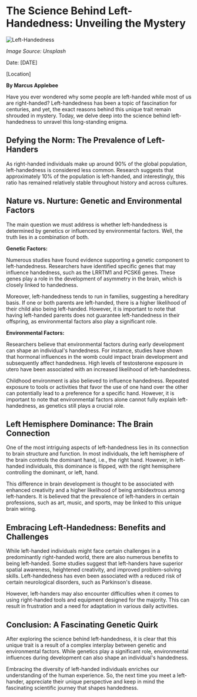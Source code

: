 # The Science Behind Left-Handedness: Unveiling the Mystery

![Left-Handedness](https://images.unsplash.com/photo-1541963463530-7ac55fbb607f)

*Image Source: Unsplash*

Date: [DATE]

[Location]

**By Marcus Applebee**

Have you ever wondered why some people are left-handed while most of us are right-handed? Left-handedness has been a topic of fascination for centuries, and yet, the exact reasons behind this unique trait remain shrouded in mystery. Today, we delve deep into the science behind left-handedness to unravel this long-standing enigma.

## Defying the Norm: The Prevalence of Left-Handers

As right-handed individuals make up around 90% of the global population, left-handedness is considered less common. Research suggests that approximately 10% of the population is left-handed, and interestingly, this ratio has remained relatively stable throughout history and across cultures.

## Nature vs. Nurture: Genetic and Environmental Factors

The main question we must address is whether left-handedness is determined by genetics or influenced by environmental factors. Well, the truth lies in a combination of both.

**Genetic Factors:**

Numerous studies have found evidence supporting a genetic component to left-handedness. Researchers have identified specific genes that may influence handedness, such as the LRRTM1 and PCSK6 genes. These genes play a role in the development of asymmetry in the brain, which is closely linked to handedness.

Moreover, left-handedness tends to run in families, suggesting a hereditary basis. If one or both parents are left-handed, there is a higher likelihood of their child also being left-handed. However, it is important to note that having left-handed parents does not guarantee left-handedness in their offspring, as environmental factors also play a significant role.

**Environmental Factors:**

Researchers believe that environmental factors during early development can shape an individual's handedness. For instance, studies have shown that hormonal influences in the womb could impact brain development and subsequently affect handedness. High levels of testosterone exposure in utero have been associated with an increased likelihood of left-handedness.

Childhood environment is also believed to influence handedness. Repeated exposure to tools or activities that favor the use of one hand over the other can potentially lead to a preference for a specific hand. However, it is important to note that environmental factors alone cannot fully explain left-handedness, as genetics still plays a crucial role.

## Left Hemisphere Dominance: The Brain Connection

One of the most intriguing aspects of left-handedness lies in its connection to brain structure and function. In most individuals, the left hemisphere of the brain controls the dominant hand, i.e., the right hand. However, in left-handed individuals, this dominance is flipped, with the right hemisphere controlling the dominant, or left, hand.

This difference in brain development is thought to be associated with enhanced creativity and a higher likelihood of being ambidextrous among left-handers. It is believed that the prevalence of left-handers in certain professions, such as art, music, and sports, may be linked to this unique brain wiring.

## Embracing Left-Handedness: Benefits and Challenges

While left-handed individuals might face certain challenges in a predominantly right-handed world, there are also numerous benefits to being left-handed. Some studies suggest that left-handers have superior spatial awareness, heightened creativity, and improved problem-solving skills. Left-handedness has even been associated with a reduced risk of certain neurological disorders, such as Parkinson's disease.

However, left-handers may also encounter difficulties when it comes to using right-handed tools and equipment designed for the majority. This can result in frustration and a need for adaptation in various daily activities.

## Conclusion: A Fascinating Genetic Quirk

After exploring the science behind left-handedness, it is clear that this unique trait is a result of a complex interplay between genetic and environmental factors. While genetics play a significant role, environmental influences during development can also shape an individual's handedness.

Embracing the diversity of left-handed individuals enriches our understanding of the human experience. So, the next time you meet a left-hander, appreciate their unique perspective and keep in mind the fascinating scientific journey that shapes handedness.
